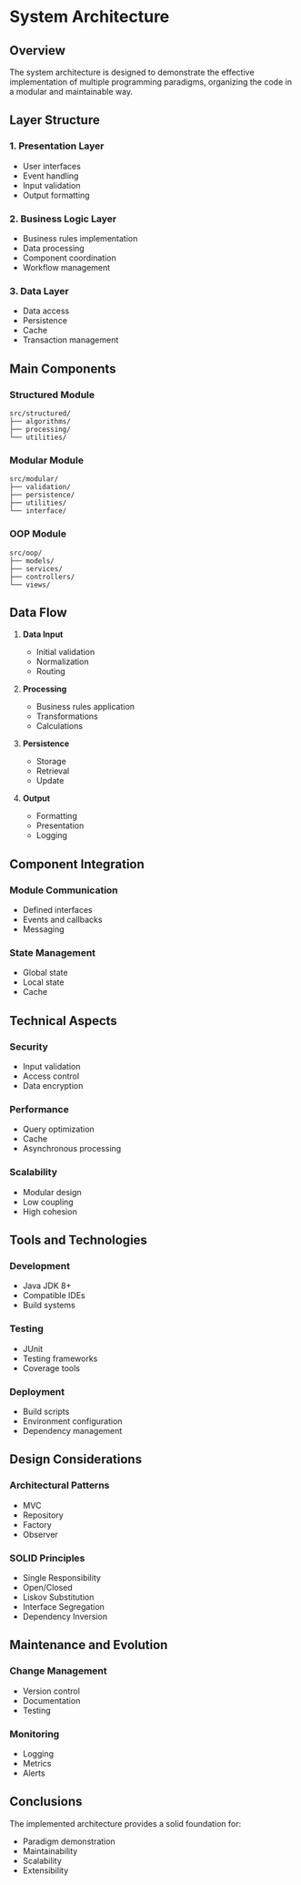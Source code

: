 # System Architecture

## Overview

The system architecture is designed to demonstrate the effective implementation of multiple programming paradigms, organizing the code in a modular and maintainable way.

## Layer Structure

### 1. Presentation Layer
- User interfaces
- Event handling
- Input validation
- Output formatting

### 2. Business Logic Layer
- Business rules implementation
- Data processing
- Component coordination
- Workflow management

### 3. Data Layer
- Data access
- Persistence
- Cache
- Transaction management

## Main Components

### Structured Module
```
src/structured/
├── algorithms/
├── processing/
└── utilities/
```

### Modular Module
```
src/modular/
├── validation/
├── persistence/
├── utilities/
└── interface/
```

### OOP Module
```
src/oop/
├── models/
├── services/
├── controllers/
└── views/
```

## Data Flow

1. **Data Input**
   - Initial validation
   - Normalization
   - Routing

2. **Processing**
   - Business rules application
   - Transformations
   - Calculations

3. **Persistence**
   - Storage
   - Retrieval
   - Update

4. **Output**
   - Formatting
   - Presentation
   - Logging

## Component Integration

### Module Communication
- Defined interfaces
- Events and callbacks
- Messaging

### State Management
- Global state
- Local state
- Cache

## Technical Aspects

### Security
- Input validation
- Access control
- Data encryption

### Performance
- Query optimization
- Cache
- Asynchronous processing

### Scalability
- Modular design
- Low coupling
- High cohesion

## Tools and Technologies

### Development
- Java JDK 8+
- Compatible IDEs
- Build systems

### Testing
- JUnit
- Testing frameworks
- Coverage tools

### Deployment
- Build scripts
- Environment configuration
- Dependency management

## Design Considerations

### Architectural Patterns
- MVC
- Repository
- Factory
- Observer

### SOLID Principles
- Single Responsibility
- Open/Closed
- Liskov Substitution
- Interface Segregation
- Dependency Inversion

## Maintenance and Evolution

### Change Management
- Version control
- Documentation
- Testing

### Monitoring
- Logging
- Metrics
- Alerts

## Conclusions

The implemented architecture provides a solid foundation for:
- Paradigm demonstration
- Maintainability
- Scalability
- Extensibility